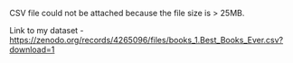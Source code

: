 
CSV file could not be attached because the file size is > 25MB.

Link to my dataset - https://zenodo.org/records/4265096/files/books_1.Best_Books_Ever.csv?download=1 
